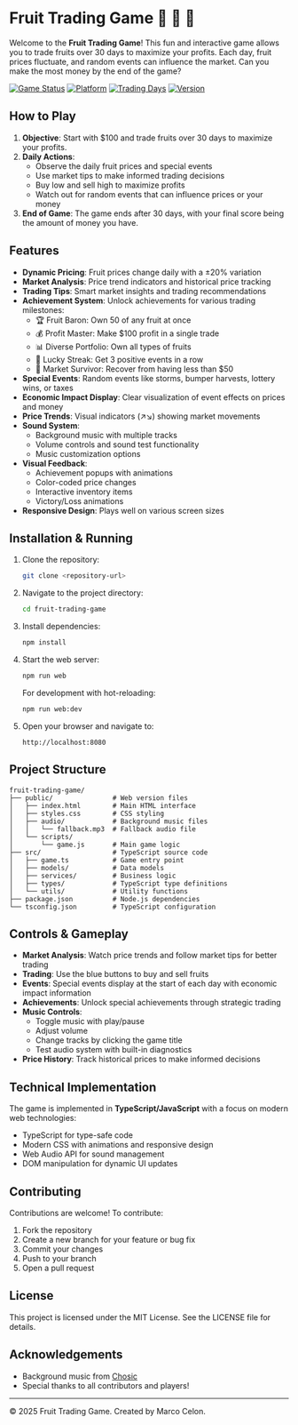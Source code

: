 # Fruit Trading Game 🍎 🍌 🍊

Welcome to the **Fruit Trading Game**! This fun and interactive game allows you to trade fruits over 30 days to maximize your profits. Each day, fruit prices fluctuate, and random events can influence the market. Can you make the most money by the end of the game?

[![Game Status](https://img.shields.io/badge/status-active-success.svg)](https://shields.io/)
[![Platform](https://img.shields.io/badge/platform-web-blue.svg)](https://shields.io/)
[![Trading Days](https://img.shields.io/badge/trading%20days-30-orange.svg)](https://shields.io/)
[![Version](https://img.shields.io/badge/version-1.0.0-green.svg)](https://shields.io/)

## How to Play

1. **Objective**: Start with $100 and trade fruits over 30 days to maximize your profits.
2. **Daily Actions**:
   - Observe the daily fruit prices and special events
   - Use market tips to make informed trading decisions
   - Buy low and sell high to maximize profits
   - Watch out for random events that can influence prices or your money
3. **End of Game**: The game ends after 30 days, with your final score being the amount of money you have.

## Features

- **Dynamic Pricing**: Fruit prices change daily with a ±20% variation
- **Market Analysis**: Price trend indicators and historical price tracking
- **Trading Tips**: Smart market insights and trading recommendations
- **Achievement System**: Unlock achievements for various trading milestones:
  - 🏆 Fruit Baron: Own 50 of any fruit at once
  - 💰 Profit Master: Make $100 profit in a single trade
  - 📊 Diverse Portfolio: Own all types of fruits
  - 🎯 Lucky Streak: Get 3 positive events in a row
  - 💪 Market Survivor: Recover from having less than $50
- **Special Events**: Random events like storms, bumper harvests, lottery wins, or taxes
- **Economic Impact Display**: Clear visualization of event effects on prices and money
- **Price Trends**: Visual indicators (↗️↘️) showing market movements
- **Sound System**:
  - Background music with multiple tracks
  - Volume controls and sound test functionality
  - Music customization options
- **Visual Feedback**:
  - Achievement popups with animations
  - Color-coded price changes
  - Interactive inventory items
  - Victory/Loss animations
- **Responsive Design**: Plays well on various screen sizes

## Installation & Running

1. Clone the repository:
   ```bash
   git clone <repository-url>
   ```

2. Navigate to the project directory:
   ```bash
   cd fruit-trading-game
   ```

3. Install dependencies:
   ```bash
   npm install
   ```

4. Start the web server:
   ```bash
   npm run web
   ```

   For development with hot-reloading:
   ```bash
   npm run web:dev
   ```

5. Open your browser and navigate to:
   ```
   http://localhost:8080
   ```

## Project Structure

```
fruit-trading-game/
├── public/               # Web version files
│   ├── index.html        # Main HTML interface
│   ├── styles.css        # CSS styling
│   ├── audio/            # Background music files
│   │   └── fallback.mp3  # Fallback audio file
│   └── scripts/
│       └── game.js       # Main game logic
├── src/                  # TypeScript source code
│   ├── game.ts           # Game entry point
│   ├── models/           # Data models
│   ├── services/         # Business logic
│   ├── types/            # TypeScript type definitions
│   └── utils/            # Utility functions
├── package.json          # Node.js dependencies
└── tsconfig.json         # TypeScript configuration
```

## Controls & Gameplay

- **Market Analysis**: Watch price trends and follow market tips for better trading
- **Trading**: Use the blue buttons to buy and sell fruits
- **Events**: Special events display at the start of each day with economic impact information
- **Achievements**: Unlock special achievements through strategic trading
- **Music Controls**: 
  - Toggle music with play/pause
  - Adjust volume
  - Change tracks by clicking the game title
  - Test audio system with built-in diagnostics
- **Price History**: Track historical prices to make informed decisions

## Technical Implementation

The game is implemented in **TypeScript/JavaScript** with a focus on modern web technologies:
- TypeScript for type-safe code
- Modern CSS with animations and responsive design
- Web Audio API for sound management
- DOM manipulation for dynamic UI updates

## Contributing

Contributions are welcome! To contribute:

1. Fork the repository
2. Create a new branch for your feature or bug fix
3. Commit your changes
4. Push to your branch
5. Open a pull request

## License

This project is licensed under the MIT License. See the LICENSE file for details.

## Acknowledgements

- Background music from [Chosic](https://www.chosic.com/)
- Special thanks to all contributors and players!

---

© 2025 Fruit Trading Game. Created by Marco Celon.